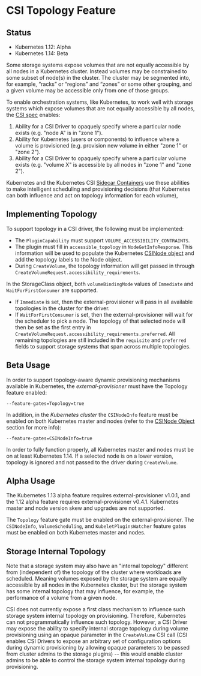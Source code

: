 # CSI Topology Feature

## Status
* Kubernetes 1.12: Alpha
* Kubernetes 1.14: Beta

Some storage systems expose volumes that are not equally accessible by all nodes in a Kubernetes cluster. Instead volumes may be constrained to some subset of node(s) in the cluster. The cluster may be segmented into, for example, “racks” or “regions” and “zones” or some other grouping, and a given volume may be accessible only from one of those groups.

To enable orchestration systems, like Kubernetes, to work well with storage systems which expose volumes that are not equally accessible by all nodes, the [CSI spec](https://github.com/container-storage-interface/spec/blob/master/spec.md) enables:

1. Ability for a CSI Driver to opaquely specify where a particular node exists (e.g. "node A" is in "zone 1").
2. Ability for Kubernetes (users or components) to influence where a volume is provisioned (e.g. provision new volume in either "zone 1" or "zone 2").
3. Ability for a CSI Driver to opaquely specify where a particular volume exists (e.g. "volume X" is accessible by all nodes in "zone 1" and "zone 2").

Kubernetes and the Kubernetes CSI [Sidecar Containers](sidecar-containers.md) use these abilities to make intelligent scheduling and provisioning decisions (that Kubernetes can both influence and act on topology information for each volume),

## Implementing Topology

To support topology in a CSI driver, the following must be implemented:

* The `PluginCapability` must support `VOLUME_ACCESSIBILITY_CONTRAINTS`.
* The plugin must fill in `accessible_topology` in `NodeGetInfoResponse`.
  This information will be used to populate the Kubernetes [CSINode object](csi-node-object.md) and add the topology labels to the Node object.
* During `CreateVolume`, the topology information will get passed in through `CreateVolumeRequest.accessibility_requirements`.

In the StorageClass object, both `volumeBindingMode` values of `Immediate` and
`WaitForFirstConsumer` are supported.

* If `Immediate` is set, then the
  external-provisioner will pass in all available topologies in the cluster for
  the driver.
* If `WaitForFirstConsumer` is set, then the external-provisioner will wait for
  the scheduler to pick a node. The topology of that selected node will then be
  set as the first entry in `CreateVolumeRequest.accessibility_requirements.preferred`.
  All remaining topologies are still included in the `requisite` and `preferred`
  fields to support storage systems that span across multiple topologies.

## Beta Usage

In order to support topology-aware dynamic provisioning mechanisms available in Kubernetes, the *external-provisioner* must have the Topology feature enabled:

```
--feature-gates=Topology=true
```

In addition, in the *Kubernetes cluster* the `CSINodeInfo` feature must be enabled on both Kubernetes master and nodes (refer to the [CSINode Object](csi-node-object.md) section for more info):

```
--feature-gates=CSINodeInfo=true
```

In order to fully function properly, all Kubernetes master and nodes must be on at least
Kubernetes 1.14. If a selected node is on a lower version, topology is ignored and not
passed to the driver during `CreateVolume`.

## Alpha Usage

The Kubernetes 1.13 alpha feature requires external-provisioner v1.0.1, and the
1.12 alpha feature requires external-provisioner v0.4.1. Kubernetes master and
node version skew and upgrades are not supported.

The `Topology` feature gate must be enabled on the external-provisioner. The
`CSINodeInfo`, `VolumeScheduling`, and `KubeletPluginsWatcher` feature gates
must be enabled on both Kubernetes master and nodes.

## Storage Internal Topology

Note that a storage system may also have an "internal topology" different from (independent of) the topology of the cluster where workloads are scheduled. Meaning volumes exposed by the storage system are equally accessible by all nodes in the Kubernetes cluster, but the storage system has some internal topology that may influence, for example, the performance of a volume from a given node.

CSI does not currently expose a first class mechanism to influence such storage system internal topology on provisioning. Therefore, Kubernetes can not programmatically influence such topology. However, a CSI Driver may expose the ability to specify internal storage topology during volume provisioning using an opaque parameter in the `CreateVolume` CSI call (CSI enables CSI Drivers to expose an arbitrary set of configuration options during dynamic provisioning by allowing opaque parameters to be passed from cluster admins to the storage plugins) -- this would enable cluster admins to be able to control the storage system internal topology during provisioning.
